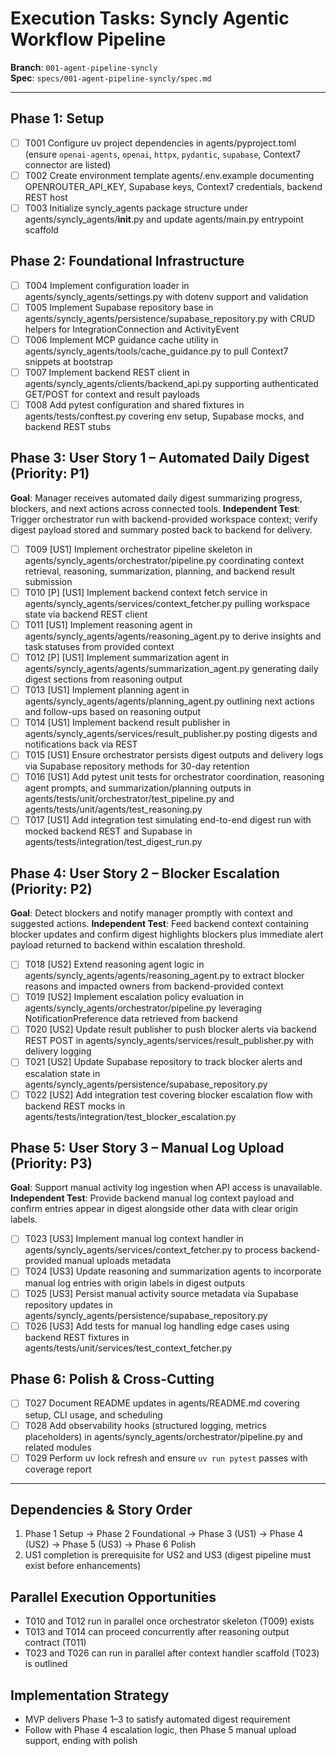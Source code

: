 # Execution Tasks: Syncly Agentic Workflow Pipeline

**Branch**: `001-agent-pipeline-syncly`  
**Spec**: `specs/001-agent-pipeline-syncly/spec.md`

---

## Phase 1: Setup
- [ ] T001 Configure uv project dependencies in agents/pyproject.toml (ensure `openai-agents`, `openai`, `httpx`, `pydantic`, `supabase`, Context7 connector are listed)
- [ ] T002 Create environment template agents/.env.example documenting OPENROUTER_API_KEY, Supabase keys, Context7 credentials, backend REST host
- [ ] T003 Initialize syncly_agents package structure under agents/syncly_agents/__init__.py and update agents/main.py entrypoint scaffold

## Phase 2: Foundational Infrastructure
- [ ] T004 Implement configuration loader in agents/syncly_agents/settings.py with dotenv support and validation
- [ ] T005 Implement Supabase repository base in agents/syncly_agents/persistence/supabase_repository.py with CRUD helpers for IntegrationConnection and ActivityEvent
- [ ] T006 Implement MCP guidance cache utility in agents/syncly_agents/tools/cache_guidance.py to pull Context7 snippets at bootstrap
- [ ] T007 Implement backend REST client in agents/syncly_agents/clients/backend_api.py supporting authenticated GET/POST for context and result payloads
- [ ] T008 Add pytest configuration and shared fixtures in agents/tests/conftest.py covering env setup, Supabase mocks, and backend REST stubs

## Phase 3: User Story 1 – Automated Daily Digest (Priority: P1)
**Goal**: Manager receives automated daily digest summarizing progress, blockers, and next actions across connected tools.
**Independent Test**: Trigger orchestrator run with backend-provided workspace context; verify digest payload stored and summary posted back to backend for delivery.

- [ ] T009 [US1] Implement orchestrator pipeline skeleton in agents/syncly_agents/orchestrator/pipeline.py coordinating context retrieval, reasoning, summarization, planning, and backend result submission
- [ ] T010 [P] [US1] Implement backend context fetch service in agents/syncly_agents/services/context_fetcher.py pulling workspace state via backend REST client
- [ ] T011 [US1] Implement reasoning agent in agents/syncly_agents/agents/reasoning_agent.py to derive insights and task statuses from provided context
- [ ] T012 [P] [US1] Implement summarization agent in agents/syncly_agents/agents/summarization_agent.py generating daily digest sections from reasoning output
- [ ] T013 [US1] Implement planning agent in agents/syncly_agents/agents/planning_agent.py outlining next actions and follow-ups based on reasoning output
- [ ] T014 [US1] Implement backend result publisher in agents/syncly_agents/services/result_publisher.py posting digests and notifications back via REST
- [ ] T015 [US1] Ensure orchestrator persists digest outputs and delivery logs via Supabase repository methods for 30-day retention
- [ ] T016 [US1] Add pytest unit tests for orchestrator coordination, reasoning agent prompts, and summarization/planning outputs in agents/tests/unit/orchestrator/test_pipeline.py and agents/tests/unit/agents/test_reasoning.py
- [ ] T017 [US1] Add integration test simulating end-to-end digest run with mocked backend REST and Supabase in agents/tests/integration/test_digest_run.py

## Phase 4: User Story 2 – Blocker Escalation (Priority: P2)
**Goal**: Detect blockers and notify manager promptly with context and suggested actions.
**Independent Test**: Feed backend context containing blocker updates and confirm digest highlights blockers plus immediate alert payload returned to backend within escalation threshold.

- [ ] T018 [US2] Extend reasoning agent logic in agents/syncly_agents/agents/reasoning_agent.py to extract blocker reasons and impacted owners from backend-provided context
- [ ] T019 [US2] Implement escalation policy evaluation in agents/syncly_agents/orchestrator/pipeline.py leveraging NotificationPreference data retrieved from backend
- [ ] T020 [US2] Update result publisher to push blocker alerts via backend REST POST in agents/syncly_agents/services/result_publisher.py with delivery logging
- [ ] T021 [US2] Update Supabase repository to track blocker alerts and escalation state in agents/syncly_agents/persistence/supabase_repository.py
- [ ] T022 [US2] Add integration test covering blocker escalation flow with backend REST mocks in agents/tests/integration/test_blocker_escalation.py

## Phase 5: User Story 3 – Manual Log Upload (Priority: P3)
**Goal**: Support manual activity log ingestion when API access is unavailable.
**Independent Test**: Provide backend manual log context payload and confirm entries appear in digest alongside other data with clear origin labels.

- [ ] T023 [US3] Implement manual log context handler in agents/syncly_agents/services/context_fetcher.py to process backend-provided manual uploads metadata
- [ ] T024 [US3] Update reasoning and summarization agents to incorporate manual log entries with origin labels in digest outputs
- [ ] T025 [US3] Persist manual activity source metadata via Supabase repository updates in agents/syncly_agents/persistence/supabase_repository.py
- [ ] T026 [US3] Add tests for manual log handling edge cases using backend REST fixtures in agents/tests/unit/services/test_context_fetcher.py

## Phase 6: Polish & Cross-Cutting
- [ ] T027 Document README updates in agents/README.md covering setup, CLI usage, and scheduling
- [ ] T028 Add observability hooks (structured logging, metrics placeholders) in agents/syncly_agents/orchestrator/pipeline.py and related modules
- [ ] T029 Perform uv lock refresh and ensure `uv run pytest` passes with coverage report

---

## Dependencies & Story Order
1. Phase 1 Setup → Phase 2 Foundational → Phase 3 (US1) → Phase 4 (US2) → Phase 5 (US3) → Phase 6 Polish
2. US1 completion is prerequisite for US2 and US3 (digest pipeline must exist before enhancements)

## Parallel Execution Opportunities
- T010 and T012 run in parallel once orchestrator skeleton (T009) exists
- T013 and T014 can proceed concurrently after reasoning output contract (T011)
- T023 and T026 can run in parallel after context handler scaffold (T023) is outlined

## Implementation Strategy
- MVP delivers Phase 1–3 to satisfy automated digest requirement
- Follow with Phase 4 escalation logic, then Phase 5 manual upload support, ending with polish

